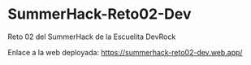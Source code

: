 # SummerHack-Reto02-Dev
Reto 02 del SummerHack de la Escuelita DevRock

Enlace a la web deployada: https://summerhack-reto02-dev.web.app/

